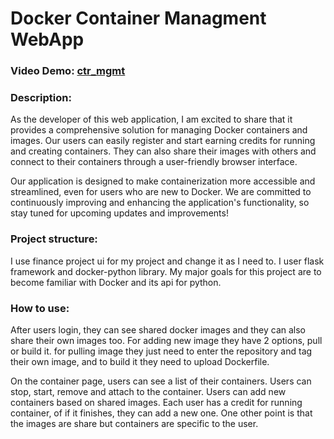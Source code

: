 # Docker Container Managment WebApp

### Video Demo:  [ctr_mgmt](https://youtu.be/_XIxBIAo1vI)

### Description:
As the developer of this web application, I am excited to share that it provides a comprehensive solution for managing Docker containers and images. Our users can easily register and start earning credits for running and creating containers. They can also share their images with others and connect to their containers through a user-friendly browser interface. 

Our application is designed to make containerization more accessible and streamlined, even for users who are new to Docker. We are committed to continuously improving and enhancing the application's functionality, so stay tuned for upcoming updates and improvements!

### Project structure:
I use finance project ui for my project and change it as I need to. I user flask framework and docker-python library. My major goals for this project are to become familiar with Docker and its api for python.

### How to use:
After users login, they can see shared docker images and they can also share their own images too. For adding new image they have 2 options, pull or build it. for pulling image they just need to enter the repository and tag their own image, and to build it they need to upload Dockerfile.

On the container page, users can see a list of their containers. Users can stop, start, remove and attach to the container. Users can add new containers based on shared images. Each user has a credit for running container, of if it finishes, they can add a new one. One other point is that the images are share but containers are specific to the user.